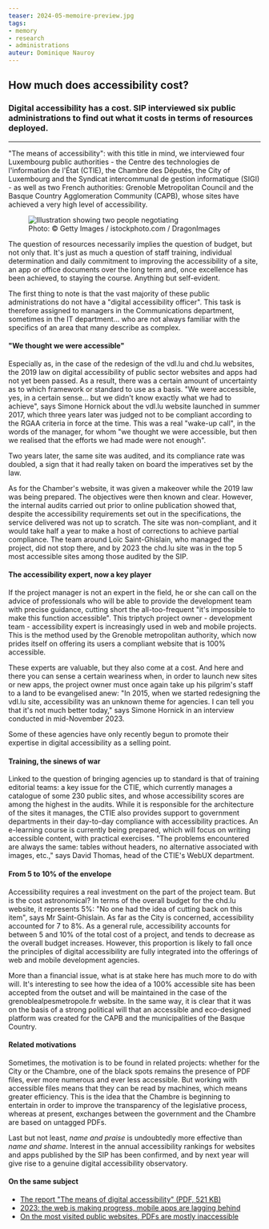 ```yaml
---
teaser: 2024-05-memoire-preview.jpg
tags:
- memory
- research
- administrations
auteur: Dominique Nauroy
---
```


<h2>How much does accessibility cost?</h2>
<h3>Digital accessibility has a cost. SIP interviewed six public administrations to find out what it costs in terms of resources deployed.</h3>
<hr>
<div class="intro">
    <p>"The means of accessibility": with this title in mind, we interviewed four Luxembourg public authorities - the Centre des technologies de l'information de l'État (CTIE), the Chambre des Députés, the City of Luxembourg and the Syndicat intercommunal de gestion informatique (SIGI) - as well as two French authorities: Grenoble Metropolitan Council and the Basque Country Agglomeration Community (CAPB), whose sites have achieved a very high level of accessibility.</p>
</div>
<figure role="group" aria-label="Photo: Getty Images / istockphoto.com / DragonImages" class="pic">
    <img src="../../../../content/fr/news/img/2024-05-memoire.jpg" alt="Illustration showing two people negotiating">
    <figcaption>Photo: © Getty Images / istockphoto.com / DragonImages</figcaption>
</figure>
<p>The question of resources necessarily implies the question of budget, but not only that. It's just as much a question of staff training, individual determination and daily commitment to improving the accessibility of a site, an app or office documents over the long term and, once excellence has been achieved, to staying the course. Anything but self-evident.</p>

<p>The first thing to note is that the vast majority of these public administrations do not have a "digital accessibility officer". This task is therefore assigned to managers in the Communications department, sometimes in the IT department... who are not always familiar with the specifics of an area that many describe as complex.</p>

<h4>"We thought we were accessible"</h4>

<p>Especially as, in the case of the redesign of the vdl.lu and chd.lu websites, the 2019 law on digital accessibility of public sector websites and apps had not yet been passed. As a result, there was a certain amount of uncertainty as to which framework or standard to use as a basis. "We were accessible, yes, in a certain sense... but we didn't know exactly what we had to achieve", says Simone Hornick about the vdl.lu website launched in summer 2017, which three years later was judged not to be compliant according to the RGAA criteria in force at the time. This was a real "wake-up call", in the words of the manager, for whom "we thought we were accessible, but then we realised that the efforts we had made were not enough".</p>

<p>Two years later, the same site was audited, and its compliance rate was doubled, a sign that it had really taken on board the imperatives set by the law.</p>

<p>As for the Chamber's website, it was given a makeover while the 2019 law was being prepared. The objectives were then known and clear. However, the internal audits carried out prior to online publication showed that, despite the accessibility requirements set out in the specifications, the service delivered was not up to scratch. The site was non-compliant, and it would take half a year to make a host of corrections to achieve partial compliance. The team around Loïc Saint-Ghislain, who managed the project, did not stop there, and by 2023 the chd.lu site was in the top 5 most accessible sites among those audited by the SIP.</p>

<h4>The accessibility expert, now a key player</h4>

<p>If the project manager is not an expert in the field, he or she can call on the advice of professionals who will be able to provide the development team with precise guidance, cutting short the all-too-frequent "it's impossible to make this function accessible". This triptych project owner - development team - accessibility expert is increasingly used in web and mobile projects. This is the method used by the Grenoble metropolitan authority, which now prides itself on offering its users a compliant website that is 100% accessible.</p>

<p>These experts are valuable, but they also come at a cost. And here and there you can sense a certain weariness when, in order to launch new sites or new apps, the project owner must once again take up his pilgrim's staff to a land to be evangelised anew: "In 2015, when we started redesigning the vdl.lu site, accessibility was an unknown theme for agencies. I can tell you that it's not much better today," says Simone Hornick in an interview conducted in mid-November 2023.</p>

<p>Some of these agencies have only recently begun to promote their expertise in digital accessibility as a selling point.</p>

<h4>Training, the sinews of war</h4>

<p>Linked to the question of bringing agencies up to standard is that of training editorial teams: a key issue for the CTIE, which currently manages a catalogue of some 230 public sites, and whose accessibility scores are among the highest in the audits. While it is responsible for the architecture of the sites it manages, the CTIE also provides support to government departments in their day-to-day compliance with accessibility practices. An e-learning course is currently being prepared, which will focus on writing accessible content, with practical exercises. "The problems encountered are always the same: tables without headers, no alternative associated with images, etc.," says David Thomas, head of the CTIE's WebUX department.</p>

<h4>From 5 to 10% of the envelope</h4>

<p>Accessibility requires a real investment on the part of the project team. But is the cost astronomical? In terms of the overall budget for the chd.lu website, it represents 5%: "No one had the idea of cutting back on this item", says Mr Saint-Ghislain. As far as the City is concerned, accessibility accounted for 7 to 8%. As a general rule, accessibility accounts for between 5 and 10% of the total cost of a project, and tends to decrease as the overall budget increases. However, this proportion is likely to fall once the principles of digital accessibility are fully integrated into the offerings of web and mobile development agencies.</p>

<p>More than a financial issue, what is at stake here has much more to do with will. It's interesting to see how the idea of a 100% accessible site has been accepted from the outset and will be maintained in the case of the grenoblealpesmetropole.fr website. In the same way, it is clear that it was on the basis of a strong political will that an accessible and eco-designed platform was created for the CAPB and the municipalities of the Basque Country.</p>

<h4>Related motivations</h4>

<p>Sometimes, the motivation is to be found in related projects: whether for the City or the Chambre, one of the black spots remains the presence of PDF files, ever more numerous and ever less accessible. But working with accessible files means that they can be read by machines, which means greater efficiency. This is the idea that the Chambre is beginning to entertain in order to improve the transparency of the legislative process, whereas at present, exchanges between the government and the Chambre are based on untagged PDFs.</p>

<p>Last but not least, <em>name and praise</em> is undoubtedly more effective than <em>name and shame</em>. Interest in the annual accessibility rankings for websites and apps published by the SIP has been confirmed, and by next year will give rise to a genuine digital accessibility observatory.</p>

<aside class="more">
    <h4>On the same subject</h4>
    <ul>
        <li><a href="https://data.public.lu/fr/datasets/memoire-les-moyens-de-laccessibilite-numerique/">The report "The means of digital accessibility" (PDF, 521 KB)</a></li>
        <li><a href="2024-01-22-rapport2023.html">2023: the web is making progress, mobile apps are lagging behind</a></li>
        <li><a href="2023-04-28-des-pdf-majoritairement-inaccessibles.html">On the most visited public websites, PDFs are mostly inaccessible</a></li>
    </ul>
</aside>